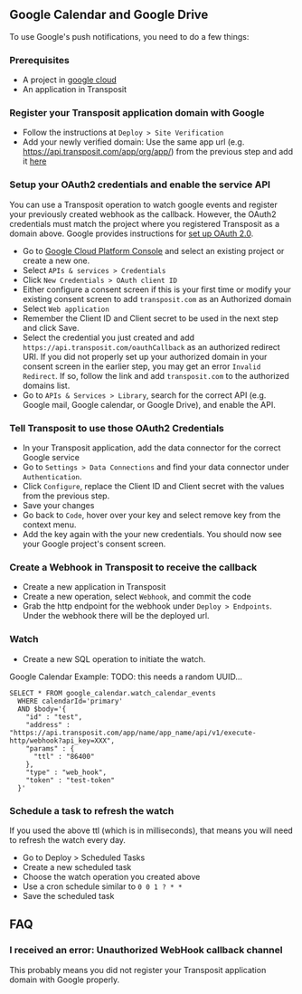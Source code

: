 ## Google Calendar and Google Drive
To use Google's push notifications, you need to do a few things:

### Prerequisites
* A project in [google cloud](https://console.cloud.google.com)
* An application in Transposit

### Register your Transposit application domain with Google
* Follow the instructions at `Deploy > Site Verification`
* Add your newly verified domain: Use the same app url (e.g. https://api.transposit.com/app/org/app/) from the previous step and add it [here](https://console.cloud.google.com/apis/credentials/domainverification)

### Setup your OAuth2 credentials and enable the service API
You can use a Transposit operation to watch google events and register your previously
created webhook as the callback. However, the OAuth2 credentials must match the project
where you registered Transposit as a domain above. Google provides instructions for [set up OAuth 2.0](https://support.google.com/cloud/answer/6158849).
* Go to [Google Cloud Platform Console](https://console.cloud.google.com/) and select an
  existing project or create a new one.
* Select `APIs & services > Credentials`
* Click  `New Credentials > OAuth client ID`
* Either configure a consent screen if this is your first time or modify your existing consent screen to add `transposit.com` as an Authorized domain
* Select `Web application`
* Remember the Client ID and Client secret to be used in the next step and click Save.
* Select the credential you just created and add `https://api.transposit.com/oauthCallback` as an authorized redirect URI. If you did not properly set up your authorized domain in your consent screen in the earlier step, you may get an error `Invalid Redirect`. If so, follow the link and add `transposit.com` to the authorized domains list.
* Go to `APIs & Services > Library`, search for the correct API (e.g. Google mail, Google calendar, or Google Drive), and enable the API.

### Tell Transposit to use those OAuth2 Credentials
* In your Transposit application, add the data connector for the correct Google service
* Go to `Settings > Data Connections` and find your data connector under `Authentication`.
* Click `Configure`, replace the Client ID and Client secret with the values from the previous step.
* Save your changes
* Go back to `Code`, hover over your key and select remove key from the context menu.
* Add the key again with the your new credentials. You should now see your Google project's consent screen.

### Create a Webhook in Transposit to receive the callback
* Create a new application in Transposit
* Create a new operation, select `Webhook`, and commit the code
* Grab the http endpoint for the webhook under `Deploy > Endpoints`. Under the webhook there will be the deployed url.

### Watch
* Create a new SQL operation to initiate the watch.

Google Calendar Example:
TODO: this needs a random UUID...
```
SELECT * FROM google_calendar.watch_calendar_events
  WHERE calendarId='primary'
  AND $body='{
    "id" : "test",
    "address" : "https://api.transposit.com/app/name/app_name/api/v1/execute-http/webhook?api_key=XXX",
    "params" : {
      "ttl" : "86400"
    },
    "type" : "web_hook",
    "token" : "test-token"
  }'
```

### Schedule a task to refresh the watch
If you used the above ttl (which is in milliseconds), that means you will need to refresh the watch every day.

* Go to Deploy > Scheduled Tasks
* Create a new scheduled task
* Choose the watch operation you created above
* Use a cron schedule similar to `0 0 1 ? * * `
* Save the scheduled task

## FAQ
### I received an error: Unauthorized WebHook callback channel
This probably means you did not register your Transposit application domain with Google properly.
